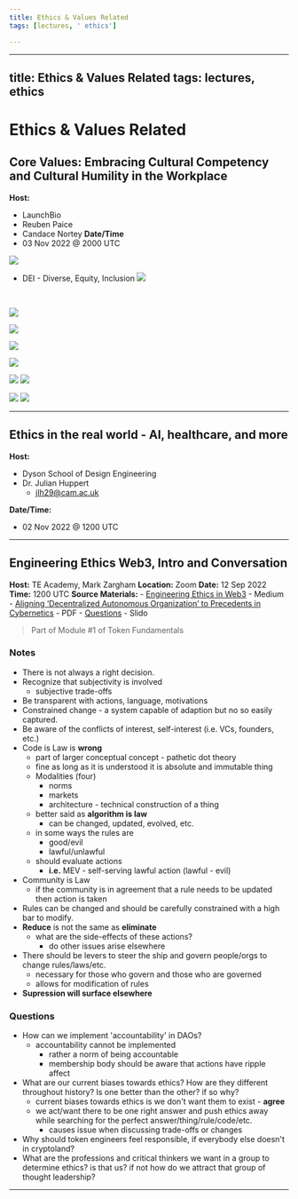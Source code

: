 ```yaml
---
title: Ethics & Values Related
tags: [lectures, ' ethics']

---
```


---
title: Ethics & Values Related
tags: lectures, ethics
---

# Ethics & Values Related

## Core Values: Embracing Cultural Competency and Cultural Humility in the Workplace
**Host:**
- LaunchBio
- Reuben Paice
- Candace Nortey
**Date/Time**
- 03 Nov 2022 @ 2000 UTC

![](https://i.imgur.com/UHjhAQS.jpg)
- DEI - Diverse, Equity, Inclusion
![](https://i.imgur.com/5joglHy.jpg)
<br>

![](https://i.imgur.com/atyKeWb.png)
<br>

![](https://i.imgur.com/bMrVOyG.png)
<br>

![](https://i.imgur.com/NNiOGka.png)
<br>

![](https://i.imgur.com/Ex8sqeX.png)
<br>

![](https://i.imgur.com/ekcob50.jpg)
![](https://i.imgur.com/Km2vHAK.png)
<br>

![](https://i.imgur.com/SqYcLoV.jpg)
![](https://i.imgur.com/gkDbXfp.png)
<br>

---

## Ethics in the real world - AI, healthcare, and more
**Host:**
- Dyson School of Design Engineering
- Dr. Julian Huppert
    - jlh29@cam.ac.uk

**Date/Time:** 
- 02 Nov 2022 @ 1200 UTC

---

## Engineering Ethics Web3, Intro and Conversation
**Host:** TE Academy, Mark Zargham
**Location:** Zoom
**Date:** 12 Sep 2022
**Time:** 1200 UTC
**Source Materials:**
    - [Engineering Ethics in Web3](https://medium.com/token-engineering-commons/engineering-ethics-in-web3-18d981278018) - Medium
    - [Aligning ‘Decentralized Autonomous Organization’ to Precedents in Cybernetics](https://deliverypdf.ssrn.com/delivery.php?ID=558024120114006071080077010070114028033081036015093092028097097121122028094121020006001026024056060127015100112113070081075081049035005060074070079004077073078108098003017087075082099015088113016094110122101092095126028003102026071083119104090106072073&EXT=pdf&INDEX=TRUE) - PDF
    - [Questions](https://app.sli.do/event/mrGgqS7zkZo6MZDQBxEVhp/live/questions) - Slido

>Part of Module #1 of Token Fundamentals

### Notes

- There is not always a right decision.
- Recognize that subjectivity is involved
    - subjective trade-offs
- Be transparent with actions, language, motivations
- Constrained change - a system capable of adaption but no so easily captured.
- Be aware of the conflicts of interest, self-interest (i.e. VCs, founders, etc.)
- Code is Law is **wrong**
    - part of larger conceptual concept - pathetic dot theory
    - fine as long as it is understood it is absolute and immutable thing
    - Modalities (four)
        - norms
        - markets
        - architecture - technical construction of a thing
    - better said as **algorithm is law**
        - can be changed, updated, evolved, etc.
    - in some ways the rules are
        - good/evil
        - lawful/unlawful
    - should evaluate actions
        - **i.e.** MEV - self-serving lawful action (lawful - evil)
- Community is Law
    - if the community is in agreement that a rule needs to be updated then action is taken
- Rules can be changed and should be carefully constrained with a high bar to modify.
- **Reduce** is not the same as **eliminate**
    - what are the side-effects of these actions?
        - do other issues arise elsewhere
- There should be levers to steer the ship and govern people/orgs to change rules/laws/etc.
    - necessary for those who govern and those who are governed
    - allows for modification of rules
- **Supression will surface elsewhere**

### Questions

- How can we implement 'accountability' in DAOs?
    - accountability cannot be implemented
        - rather a norm of being accountable
        - membership body should be aware that actions have ripple affect
- What are our current biases towards ethics? How are they different throughout history? Is one better than the other? if so why?
    - current biases towards ethics is we don't want them to exist - **agree**
    - we act/want there to be one right answer and push ethics away while searching for the perfect answer/thing/rule/code/etc.
        - causes issue when discussing trade-offs or changes
- Why should token engineers feel responsible, if everybody else doesn't in cryptoland?
- What are the professions and critical thinkers we want in a group to determine ethics? is that us? if not how do we attract that group of thought leadership?

---